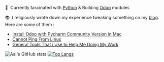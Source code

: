 📖&nbsp;&nbsp;Currently fascinated with [Python](https://github.com/python) & Building [Odoo](https://github.com/odoo) modules

📚&nbsp;&nbsp;I religiously wrote down my experience tweaking something on my [blog](https://www.projectflakes.com). Here are some of them :
<!-- BLOG-POST-LIST:START -->
- [Install Odoo with Pycharm Community Version in Mac](https://www.projectflakes.com/2022/01/install-odoo-with-pycharm-community.html)
- [Cannot Ping From Linux](https://www.projectflakes.com/2021/12/cannot-ping-from-linux.html)
- [General Tools That i Use to Help Me Doing My Work](https://www.projectflakes.com/2021/12/general-tools-that-i-use-to-help-me.html)
<!-- BLOG-POST-LIST:END -->

  
![Aal's GitHub stats](https://github-readme-stats.vercel.app/api?username=altela&count_private=true&theme=github_dark&hide_border=true&show_icons=true&include_all_commits=true&hide_rank=true&disable_animations=true&custom_title=Activity%20On%20GitHub) [![Top Langs](https://github-readme-stats.vercel.app/api/top-langs/?username=altela&layout=compact&theme=github_dark&hide_border=true&custom_title=Languages%20in%20Repository&hide_title=true&langs_count=10)](https://github.com/anuraghazra/github-readme-stats)
  
